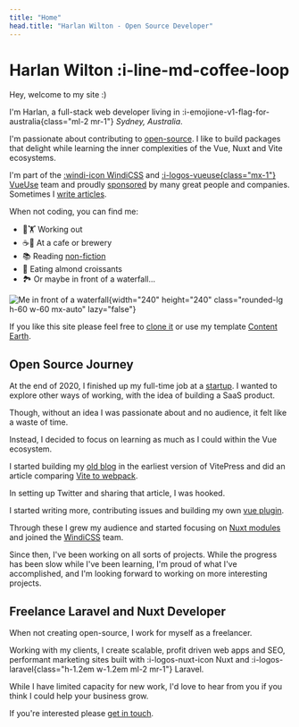```yaml
---
title: "Home"
head.title: "Harlan Wilton - Open Source Developer"
---
```


# Harlan Wilton :i-line-md-coffee-loop

Hey, welcome to my site :)

I'm Harlan, a full-stack web developer living in :i-emojione-v1-flag-for-australia{class="ml-2 mr-1"} _Sydney, Australia_. 

I'm passionate about contributing to [open-source](https://github.com/harlan-zw). I like to build packages that delight while
learning the inner complexities of the Vue, Nuxt and Vite ecosystems. 

I'm part of the [:windi-icon WindiCSS](https://windicss.com) and [:i-logos-vueuse{class="mx-1"} VueUse](https://vueuse.org) team and proudly [sponsored](/sponsors) by many great people and companies. Sometimes I [write articles](/blog).

When not coding, you can find me:
- 🏃🏋️ Working out 
- ☕🍺 At a cafe or brewery
- 📚 Reading [non-fiction](https://www.goodreads.com/user/show/122898515-harlan-wilton) 
- 🥐 Eating almond croissants 
- 🏞️ Or maybe in front of a waterfall... 

![Me in front of a waterfall](/harlan-wilton.jpeg){width="240" height="240" class="rounded-lg h-60 w-60 mx-auto" lazy="false"}

If you like this site please feel free to [clone it](https://github.com/harlan-zw/harlanzw.com) or use my template [Content Earth]().

## Open Source Journey

At the end of 2020, I finished up my full-time job at a [startup](https://kintell.com/). I wanted to explore other ways of working,
with the idea of building a SaaS product.

Though, without an idea I was passionate about and no audience, it felt like a waste of time.

Instead, I decided to focus on learning as much as I could within the Vue ecosystem. 

I started building my [old blog](https://old.harlanzw.com)
in the earliest version of VitePress and did an article comparing [Vite to webpack](/blog/how-the-heck-does-vite-work).

In setting up Twitter and sharing that article, I was hooked.

I started writing more, contributing issues and building my own [vue plugin](/blog/vue-automatic-component-imports).

Through these I grew my audience and started focusing on [Nuxt modules](/projects) and joined the [WindiCSS](htttp://windicss.com) team.

Since then, I've been working on all sorts of projects. While the progress has been slow while I've been learning, I'm proud of what I've accomplished, 
and I'm looking forward to working on more interesting projects.

## Freelance Laravel and Nuxt Developer

When not creating open-source, I work for myself as a freelancer. 

Working with my clients, I create scalable, profit driven web apps and SEO, performant marketing sites built with :i-logos-nuxt-icon Nuxt and :i-logos-laravel{class="h-1.2em w-1.2em ml-2 mr-1"} Laravel.

While I have limited capacity for new work, I'd love to hear from you if you think I could help your business grow.

If you're interested please [get in touch](mailto:harlan@harlanzw.com).
